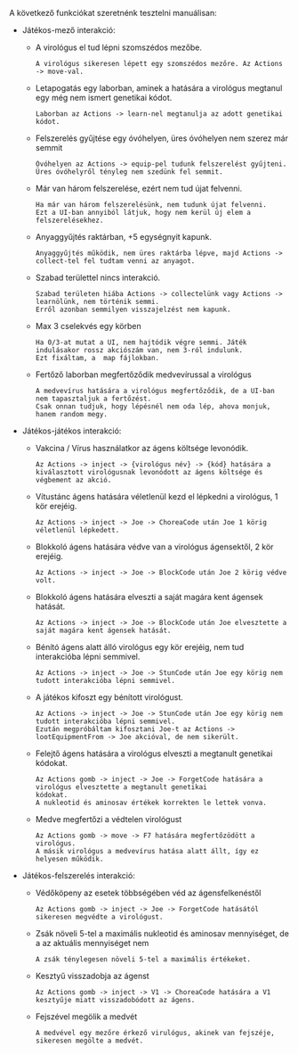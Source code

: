 A következő funkciókat szeretnénk tesztelni manuálisan:

- Játékos-mező interakció:
    - A virológus el tud lépni szomszédos mezőbe.
            
          A virológus sikeresen lépett egy szomszédos mezőre. Az Actions -> move-val.
    - Letapogatás egy laborban, aminek a hatására a virológus megtanul egy még nem ismert genetikai kódot.
  
          Laborban az Actions -> learn-nel megtanulja az adott genetikai kódot.
    - Felszerelés gyűjtése egy óvóhelyen, üres óvóhelyen nem szerez már semmit
           
          Óvóhelyen az Actions -> equip-pel tudunk felszerelést gyűjteni.
          Üres óvóhelyről tényleg nem szedünk fel semmit.
    - Már van három felszerelése, ezért nem tud újat felvenni.
             
          Ha már van három felszerelésünk, nem tudunk újat felvenni.
          Ezt a UI-ban annyiból látjuk, hogy nem kerül új elem a felszerelésekhez.
    - Anyaggyűjtés raktárban, +5 egységnyit kapunk.
          
          Anyaggyűjtés működik, nem üres raktárba lépve, majd Actions -> collect-tel fel tudtam venni az anyagot.
    - Szabad területtel nincs interakció.
  
          Szabad területen hiába Actions -> collectelünk vagy Actions -> learnölünk, nem történik semmi.
          Erről azonban semmilyen visszajelzést nem kapunk.
    - Max 3 cselekvés egy körben
  
          Ha 0/3-at mutat a UI, nem hajtódik végre semmi. Játék indulásakor rossz akciószám van, nem 3-ról indulunk.
          Ezt fixáltam, a  map fájlokban.
    - Fertőző laborban megfertőződik medvevírussal a virológus
          
          A medvevírus hatására a virológus megfertőződik, de a UI-ban nem tapasztaljuk a fertőzést.
          Csak onnan tudjuk, hogy lépésnél nem oda lép, ahova monjuk, hanem random megy.

- Játékos-játékos interakció:
    - Vakcina / Vírus használatkor az ágens költsége levonódik.
            
          Az Actions -> inject -> {virológus név} -> {kód} hatására a kiválasztott virológusnak levonódott az ágens költsége és végbement az akció.
    - Vítustánc ágens hatására véletlenül kezd el lépkedni a virológus, 1 kör erejéig.

          Az Actions -> inject -> Joe -> ChoreaCode után Joe 1 körig véletlenül lépkedett.  
    - Blokkoló ágens hatására védve van a virológus ágensektől, 2 kör erejéig.
  
          Az Actions -> inject -> Joe -> BlockCode után Joe 2 körig védve volt. 
    - Blokkoló ágens hatására elveszti a saját magára kent ágensek hatását.
          
          Az Actions -> inject -> Joe -> BlockCode után Joe elvesztette a saját magára kent ágensek hatását.
    - Bénító ágens alatt álló virológus egy kör erejéig, nem tud interakcióba lépni semmivel.

          Az Actions -> inject -> Joe -> StunCode után Joe egy körig nem tudott interakcióba lépni semmivel.
    - A játékos kifoszt egy bénított virológust.
    
          Az Actions -> inject -> Joe -> StunCode után Joe egy körig nem tudott interakcióba lépni semmivel.
          Ezután megpróbáltam kifosztani Joe-t az Actions -> lootEquipmentFrom -> Joe akcióval, de nem sikerült.
    - Felejtő ágens hatására a virológus elveszti a megtanult genetikai kódokat.

          Az Actions gomb -> inject -> Joe -> ForgetCode hatására a virológus elvesztette a megtanult genetikai
          kódokat.
          A nukleotid és aminosav értékek korrekten le lettek vonva.
    - Medve megfertőzi a védtelen virológust
           
          Az Actions gomb -> move -> F7 hatására megfertőzödött a virológus.
          A másik virológus a medvevírus hatása alatt állt, így ez helyesen működik.
- Játékos-felszerelés interakció:
    - Védőköpeny az esetek többségében véd az ágensfelkenéstől

          Az Actions gomb -> inject -> Joe -> ForgetCode hatásától sikeresen megvédte a virológust.
    - Zsák növeli 5-tel a maximális nukleotid és aminosav mennyiséget, de a az aktuális mennyiséget nem

          A zsák ténylegesen növeli 5-tel a maximális értékeket.
    - Kesztyű visszadobja az ágenst

          Az Actions gomb -> inject -> V1 -> ChoreaCode hatására a V1 kesztyűje miatt visszadobódott az ágens.

    - Fejszével megölik a medvét

          A medvével egy mezőre érkező virulógus, akinek van fejszéje, sikeresen megölte a medvét.